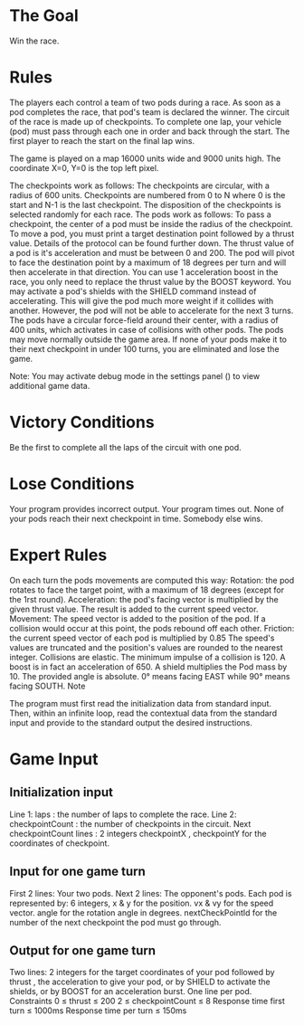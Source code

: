 # The Goal

Win the race.

# Rules

The players each control a team of two pods during a race. As soon as a pod completes the race, that pod's team is declared the winner.
The circuit of the race is made up of checkpoints. To complete one lap, your vehicle (pod) must pass through each one in order and back through the start. The first player to reach the start on the final lap wins.

The game is played on a map 16000 units wide and 9000 units high. The coordinate X=0, Y=0 is the top left pixel.

The checkpoints work as follows:
The checkpoints are circular, with a radius of 600 units.
Checkpoints are numbered from 0 to N where 0 is the start and N-1 is the last checkpoint.
The disposition of the checkpoints is selected randomly for each race.
The pods work as follows:
To pass a checkpoint, the center of a pod must be inside the radius of the checkpoint.
To move a pod, you must print a target destination point followed by a thrust value. Details of the protocol can be found further down.
The thrust value of a pod is it's acceleration and must be between 0 and 200.
The pod will pivot to face the destination point by a maximum of 18 degrees per turn and will then accelerate in that direction.
You can use 1 acceleration boost in the race, you only need to replace the thrust value by the BOOST keyword.
You may activate a pod's shields with the SHIELD command instead of accelerating. This will give the pod much more weight if it collides with another. However, the pod will not be able to accelerate for the next 3 turns.
The pods have a circular force-field around their center, with a radius of 400 units, which activates in case of collisions with other pods.
The pods may move normally outside the game area.
If none of your pods make it to their next checkpoint in under 100 turns, you are eliminated and lose the game.

Note: You may activate debug mode in the settings panel () to view additional game data.

# Victory Conditions
Be the first to complete all the laps of the circuit with one pod.

# Lose Conditions
Your program provides incorrect output.
Your program times out.
None of your pods reach their next checkpoint in time.
Somebody else wins.

# Expert Rules

On each turn the pods movements are computed this way:
Rotation: the pod rotates to face the target point, with a maximum of 18 degrees (except for the 1rst round).
Acceleration: the pod's facing vector is multiplied by the given thrust value. The result is added to the current speed vector.
Movement: The speed vector is added to the position of the pod. If a collision would occur at this point, the pods rebound off each other.
Friction: the current speed vector of each pod is multiplied by 0.85
The speed's values are truncated and the position's values are rounded to the nearest integer.
Collisions are elastic. The minimum impulse of a collision is 120.
A boost is in fact an acceleration of 650.
A shield multiplies the Pod mass by 10.
The provided angle is absolute. 0° means facing EAST while 90° means facing SOUTH.
Note

The program must first read the initialization data from standard input. Then, within an infinite loop, read the contextual data from the standard input and provide to the standard output the desired instructions.

# Game Input

## Initialization input
Line 1: laps : the number of laps to complete the race.
Line 2: checkpointCount : the number of checkpoints in the circuit.
Next checkpointCount lines : 2 integers checkpointX , checkpointY for the coordinates of checkpoint.
## Input for one game turn
First 2 lines: Your two pods.
Next 2 lines: The opponent's pods.
Each pod is represented by: 6 integers, x & y for the position. vx & vy for the speed vector. angle for the rotation angle in degrees. nextCheckPointId for the number of the next checkpoint the pod must go through.
## Output for one game turn
Two lines: 2 integers for the target coordinates of your pod followed by thrust , the acceleration to give your pod, or by SHIELD to activate the shields, or by BOOST for an acceleration burst. One line per pod.
Constraints
0 ≤ thrust ≤ 200
2 ≤ checkpointCount ≤ 8
Response time first turn ≤ 1000ms
Response time per turn ≤ 150ms
